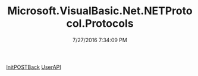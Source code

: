 ﻿---
title: Microsoft.VisualBasic.Net.NETProtocol.Protocols
date: 7/27/2016 7:34:09 PM
---

[InitPOSTBack](T-Microsoft.VisualBasic.Net.NETProtocol.Protocols.InitPOSTBack.html)
[UserAPI](T-Microsoft.VisualBasic.Net.NETProtocol.Protocols.UserAPI.html)
